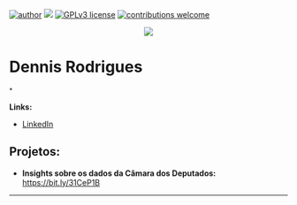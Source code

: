 [![author](https://img.shields.io/badge/author-dennissrn-red.svg)]() [![](https://img.shields.io/badge/python-3.7+-blue.svg)](https://www.python.org/downloads/release/python-365/) [![GPLv3 license](https://img.shields.io/badge/License-GPLv3-blue.svg)](http://perso.crans.org/besson/LICENSE.html) [![contributions welcome](https://img.shields.io/badge/contributions-welcome-brightgreen.svg?style=flat)](https://github.com/carlosfab/data_science/issues)

<p align="center">
  <img src="https://github.com/dennissrn/sigmoidal_data_science/blob/master/banner.png" >
</p>

# Dennis Rodrigues
<sub>*</sub>


**Links:**
* [LinkedIn](www.linkedin.com/in/dennis-rodrigues)



## Projetos:

* **Insights sobre os dados da Câmara dos Deputados:** https://bit.ly/31CeP1B

---





